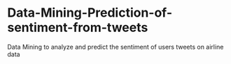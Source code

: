 # Data-Mining-Prediction-of-sentiment-from-tweets
Data Mining to analyze and predict the sentiment of users tweets on airline data

